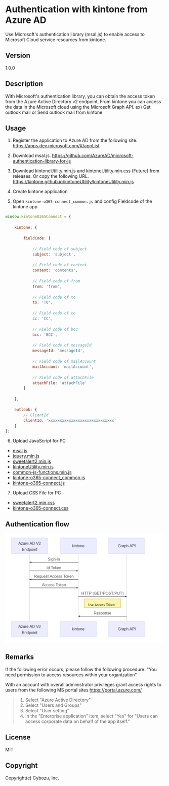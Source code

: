 # Authentication with kintone from Azure AD

Use Microsoft's authentication library (msal.js) to enable access to Microsoft Cloud service resources from kintone.

## Version
1.0.0

## Description
With Microsoft's authentication library, you can obtain the access token from the Azure Active Directory v2 endpoint,
From kintone you can access the data in the Microsoft cloud using the Microsoft Graph API.
 ex) Get outlook mail or Send outlook mail from kintone

## Usage
1. Register the application to Azure AD from the following site.
   https://apps.dev.microsoft.com/#/appList

2. Download msal.js.
   https://github.com/AzureAD/microsoft-authentication-library-for-js

3. Download kintoneUtility.min.js and kintoneUtility.min.css (Future) from releases. Or copy the following URL. https://kintone.github.io/kintoneUtility/kintoneUtility.min.js

4. Create kintone application

5. Open `kintone-o365-connect_common.js` and config Fieldcode of the kintone app

```javascript
window.kintoneO365Connect = {

    kintone: {

        fieldCode: {

            // Field code of subject
            subject: 'subject',

            // Field code of content
            content: 'contents',

            // Field code of from
            from: 'from',

            // Field code of to
            to: 'TO',

            // Field code of cc
            cc: 'CC',

            // Field code of bcc
            bcc: 'BCC',

            // Field code of messageId
            messageId: 'messageId',

            // Field code of mailAccount
            mailAccount: 'mailAccount',

            // Field code of attachFile
            attachFile: 'attachFile'
        }

    },

    outlook: {
        // ClientId
        clientId: 'xxxxxxxxxxxxxxxxxxxxxxxxxxxxx'
    }
};
```

6. Upload JavaScript for PC
* [msal.js](https://github.com/AzureAD/microsoft-authentication-library-for-js)
* [jquery.min.js](https://js.cybozu.com/jquery/3.2.1/jquery.min.js)
* [sweetalert2.min.js](https://js.cybozu.com/sweetalert2/v6.10.1/sweetalert2.min.js)
* [kintoneUtility.min.js](https://kintone.github.io/kintoneUtility/kintoneUtility.min.js)
* [common-js-functions.min.js](lib/common-js-functions.min.js)
* [kintone-o365-connect_common.js](kintone-o365-connect_common.js)
* [kintone-o365-connect.js](kintone-o365-connect.js)

7. Upload CSS File for PC
* [sweetalert2.min.css](https://js.cybozu.com/sweetalert2/v6.10.1/sweetalert2.min.css)
* [kintone-o365-connect.css]([kintone-o365-connect.css)

## Authentication flow
![overview image](img/AuthenticationFlow.png?raw=true)

## Remarks
If the following error occurs, please follow the following procedure.
"You need permission to access resources within your organization"

With an account with overall administrator privileges
grant access rights to users from the following MS portal sites
https://portal.azure.com/

>1. Select "Azure Active Directory"
>2. Select "Users and Groups"
>3. Select "User setting"
>4. In the "Enterprise application" item, select "Yes" for "Users can access corporate data on behalf of the app itself."

## License
MIT

## Copyright
Copyright(c) Cybozu, Inc.
